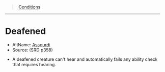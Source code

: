 ﻿---
!GenericItem
Id: conditions_vo.md#deafened
ParentLink: conditions_vo.md#conditions
Name: Deafened
ParentName: Conditions
NameLevel: 1
AltName: '[Assourdi](hd_conditions_assourdi.md)'
Source: (SRD p358)
Attributes: {}
---
> [Conditions](srd_conditions.md)

---

# Deafened

- AltName: [Assourdi](hd_conditions_assourdi.md)
- Source: (SRD p358)

* A deafened creature can't hear and automatically fails any ability check that requires hearing.

